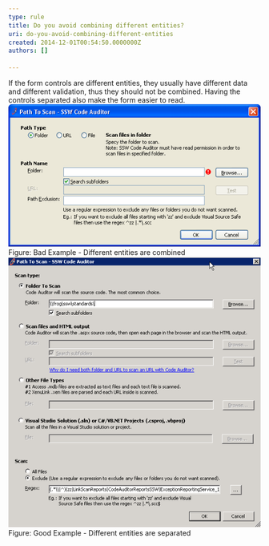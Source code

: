 ```yaml
---
type: rule
title: Do you avoid combining different entities?
uri: do-you-avoid-combining-different-entities
created: 2014-12-01T00:54:50.0000000Z
authors: []

---
```


 
If the form controls are different entities, they usually have different  data and different validation, thus they should not be combined.
                    Having the controls separated also make the form easier to read.
 ![Different entities are combined.](../../assets/AvoidCombiningBad.gif)Figure: Bad Example - Different entities are combined![Different entities are separated.](../../assets/AvoidCombiningGood.gif)Figure: Good Example - Different entities are separated
